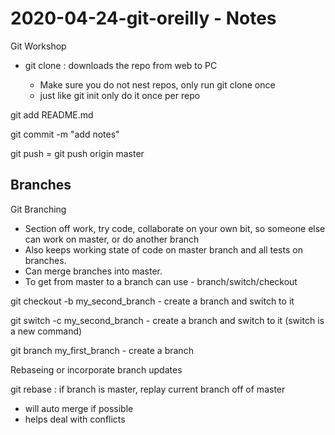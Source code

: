# 2020-04-24-git-oreilly -  Notes
Git Workshop


- git clone <URL>: downloads the repo from web to PC
  - Make sure you do not nest repos, only run git clone once
  - just like git init only do it once per repo

git add README.md

git commit -m "add notes"

git push <where> <what> = git push origin master

## Branches

Git Branching

* Section off work, try code, collaborate on your own bit, so someone else can work on master, or do another branch
* Also keeps working state of code on master branch and all tests on branches.
* Can merge branches into master.
* To get from master to a branch can use - branch/switch/checkout

git checkout -b my_second_branch - create a branch and switch to it

git switch -c my_second_branch - create a branch and switch to it (switch is a new command)

git branch my_first_branch - create a branch

Rebaseing or incorporate branch updates

git rebase <branch> : if branch is master, replay current branch off of master
- will auto merge if possible
- helps deal with conflicts
